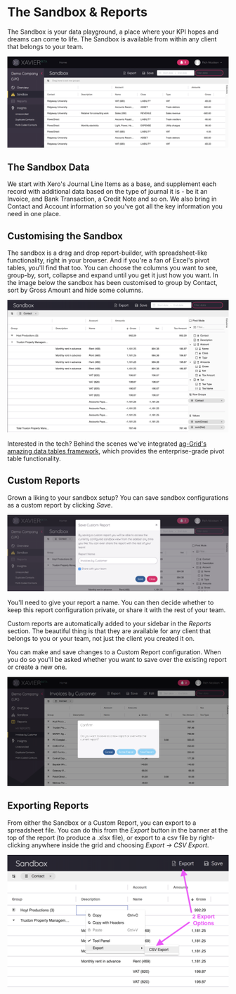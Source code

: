 # The Sandbox & Reports
The Sandbox is your data playground, a place where your KPI hopes and dreams can come to life. The Sandbox is available 
from within any client that belongs to your team.

![Sandbox](./images/sandbox.png)

## The Sandbox Data
We start with Xero's Journal Line Items as a base, and supplement each record with additional data based on the type of 
journal it is - be it an Invoice, and Bank Transaction, a Credit Note and so on. We also bring in Contact and Account 
information so you've got all the key information you need in one place.  

## Customising the Sandbox
The sandbox is a drag and drop report-builder, with spreadsheet-like functionality, right in your browser. And if you're
a fan of Excel's pivot tables, you'll find that too. You can choose the columns you want to see, group-by, sort, collapse 
and expand until you get it just how you want. In the image below the sandbox has been customised to group by Contact, 
sort by Gross Amount and hide some columns. 

![Customised Sandbox](./images/customised-sandbox.png)

Interested in the tech? Behind the scenes we've integrated [ag-Grid's amazing data tables framework](https://www.ag-grid.com/), 
which provides the enterprise-grade pivot table functionality.   

## Custom Reports
Grown a liking to your sandbox setup? You can save sandbox configurations as a custom report by clicking *Save*.

![Save Custom Report](./images/save-custom-report.png)

You'll need to give your report a name. You can then decide whether to keep this report configuration private, or 
share it with the rest of your team.

Custom reports are automatically added to your sidebar in the *Reports* section. The beautiful thing is that they are 
available for any client that belongs to you or your team, not just the client you created it on. 

You can make and save changes to a Custom Report configuration. When you do so you'll be asked whether you want to save
over the existing report or create a new one.

![Save Custom Report](./images/save-report-changes.png)  

## Exporting Reports
From either the Sandbox or a Custom Report, you can export to a spreadsheet file. You can do this from the *Export*
button in the banner at the top of the report (to produce a .xlsx file), or export to a csv file by right-clicking 
anywhere inside the grid and choosing *Export -> CSV Export*.

![Export To Excel](./images/export-to-excel.png)
